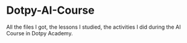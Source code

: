 # Dotpy-AI-Course
All the files I got, the lessons I studied, the activities I did during the AI Course in Dotpy Academy.
